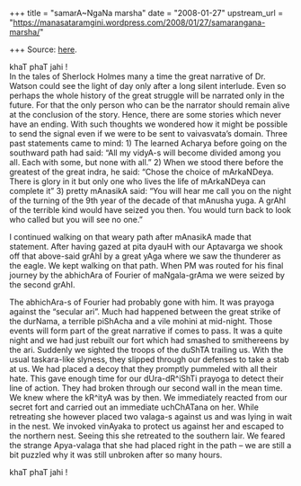 +++
title = "samarA~NgaNa marsha"
date = "2008-01-27"
upstream_url = "https://manasataramgini.wordpress.com/2008/01/27/samarangana-marsha/"

+++
Source: [here](https://manasataramgini.wordpress.com/2008/01/27/samarangana-marsha/).

khaT phaT jahi !  
In the tales of Sherlock Holmes many a time the great narrative of Dr. Watson could see the light of day only after a long silent interlude. Even so perhaps the whole history of the great struggle will be narrated only in the future. For that the only person who can be the narrator should remain alive at the conclusion of the story. Hence, there are some stories which never have an ending. With such thoughts we wondered how it might be possible to send the signal even if we were to be sent to vaivasvata’s domain. Three past statements came to mind: 1) The learned Acharya before going on the southward path had said: “All my vidyA-s will become divided among you all. Each with some, but none with all.” 2) When we stood there before the greatest of the great indra, he said: “Chose the choice of mArkaNDeya. There is glory in it but only one who lives the life of mArkaNDeya can complete it” 3) pretty mAnasikA said: “You will hear me call you on the night of the turning of the 9th year of the decade of that mAnusha yuga. A grAhI of the terrible kind would have seized you then. You would turn back to look who called but you will see no one.”

I continued walking on that weary path after mAnasikA made that statement. After having gazed at pita dyauH with our Aptavarga we shook off that above-said grAhI by a great yAga where we saw the thunderer as the eagle. We kept walking on that path. When PM was routed for his final journey by the abhichAra of Fourier of maNgala-grAma we were seized by the second grAhI.

The abhichAra-s of Fourier had probably gone with him. It was prayoga against the “secular ari”. Much had happened between the great strike of the durNama, a terrible piShAcha and a vile mohini at mid-night. Those events will form part of the great narrative if comes to pass. It was a quite night and we had just rebuilt our fort which had smashed to smithereens by the ari. Suddenly we sighted the troops of the duShTA trailing us. With the usual taskara-like slyness, they slipped through our defenses to take a stab at us. We had placed a decoy that they promptly pummeled with all their hate. This gave enough time for our dUra-dR^iShTi prayoga to detect their line of action. They had broken through our second wall in the mean time. We knew where the kR^ityA was by then. We immediately reacted from our secret fort and carried out an immediate uchChATana on her. While retreating she however placed two valaga-s against us and was lying in wait in the nest. We invoked vinAyaka to protect us against her and escaped to the northern nest. Seeing this she retreated to the southern lair. We feared the strange Apya-valaga that she had placed right in the path – we are still a bit puzzled why it was still unbroken after so many hours.

khaT phaT jahi !

